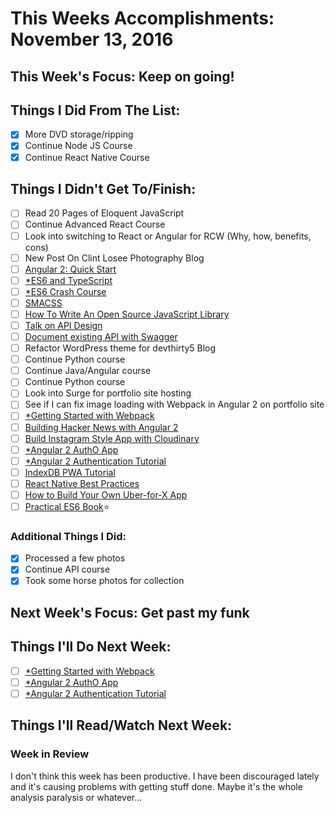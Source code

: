 # This Weeks Accomplishments: November 13, 2016

## This Week's Focus: Keep on going!

## Things I Did From The List:

- [x] More DVD storage/ripping
- [x] Continue Node JS Course
- [x] Continue React Native Course

## Things I Didn't Get To/Finish:

- [ ] Read 20 Pages of Eloquent JavaScript
- [ ] Continue Advanced React Course
- [ ] Look into switching to React or Angular for RCW (Why, how, benefits, cons)
- [ ] New Post On Clint Losee Photography Blog
- [ ] [Angular 2: Quick Start](https://www.youtube.com/watch?v=f80wkYP5rTI)
- [ ] [*ES6 and TypeScript](https://www.youtube.com/watch?v=CG2Ut1Wski8&feature=youtu.be&t=2m50s&utm_content=educational&utm_campaign=2016-08-25&utm_source=email-sendgrid&utm_term=133370&utm_medium=486884)
- [ ] [*ES6 Crash Course](https://laracasts.com/series/es6-cliffsnotes)
- [ ] [SMACSS](https://smacss.com/book/)
- [ ] [How To Write An Open Source JavaScript Library](https://egghead.io/courses/how-to-write-an-open-source-javascript-library)
- [ ] [Talk on API Design](http://2016.cascadiafest.org/speakers/bryan-hughes/)
- [ ] [Document existing API with Swagger](https://scotch.io/tutorials/document-your-already-existing-apis-with-swagger)
- [ ] Refactor WordPress theme for devthirty5 Blog
- [ ] Continue Python course
- [ ] Continue Java/Angular course
- [ ] Continue Python course
- [ ] Look into Surge for portfolio site hosting
- [ ] See if I can fix image loading with Webpack in Angular 2 on portfolio site
- [ ] [*Getting Started with Webpack](https://scotch.io/tutorials/getting-started-with-webpack-module-bundling-magic)
- [ ] [Building Hacker News with Angular 2](http://houssein.me/angular2-hacker-news)
- [ ] [Build Instagram Style App with Cloudinary](https://scotch.io/bar-talk/build-the-back-end-for-your-own-instagram-style-app-with-cloudinary)
- [ ] [*Angular 2 AuthO App](https://www.youtube.com/watch?v=i_dHFvi1BJc)
- [ ] [*Angular 2 Authentication Tutorial](https://auth0.com/blog/angular-2-authentication/)
- [ ] [IndexDB PWA Tutorial](https://bitsofco.de/bitsofcode-pwa-part-2-instant-loading-with-indexeddb/)
- [ ] [React Native Best Practices](https://reactjs.co/react-native-convention/)
- [ ] [How to Build Your Own Uber-for-X App](https://medium.freecodecamp.com/how-to-build-your-own-uber-for-x-app-33237955e253?_branch_match_id=304619048814071969#.ruv3qw5eg)
- [ ] [Practical ES6 Book](https://ponyfoo.com/books/practical-es6/chapters#toc)⭐

### Additional Things I Did:

- [x] Processed a few photos
- [x] Continue API course
- [x] Took some horse photos for collection

## Next Week's Focus: Get past my funk

## Things I'll Do Next Week:

- [ ] [*Getting Started with Webpack](https://scotch.io/tutorials/getting-started-with-webpack-module-bundling-magic)
- [ ] [*Angular 2 AuthO App](https://www.youtube.com/watch?v=i_dHFvi1BJc)
- [ ] [*Angular 2 Authentication Tutorial](https://auth0.com/blog/angular-2-authentication/)

## Things I'll Read/Watch Next Week:

### Week in Review

I don't think this week has been productive. I have been discouraged lately and it's causing problems 
with getting stuff done. Maybe it's the whole analysis paralysis or whatever...